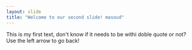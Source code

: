 ```yaml
---
layout: slide
title: "Welcome to our second slide! masoud"
---
```

This is my first text, don't know if it needs to be withi doble quote or not?
Use the left arrow to go back!

